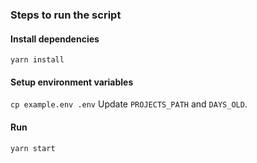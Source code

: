 ### Steps to run the script
#### Install dependencies
`yarn install`
#### Setup environment variables
`cp example.env .env`
Update `PROJECTS_PATH` and `DAYS_OLD`.

#### Run
`yarn start`
